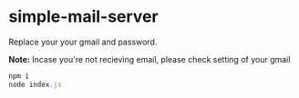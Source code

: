 # simple-mail-server

Replace your your gmail and password.

**Note:** Incase you're not recieving email, please check setting of your gmail

```javascript
npm i
node index.js
```